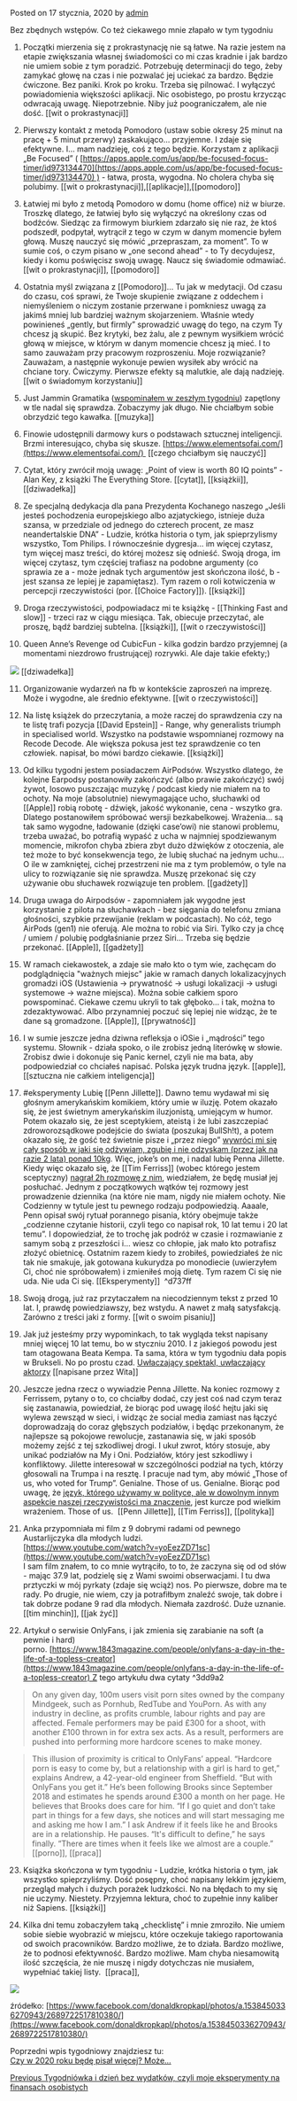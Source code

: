 

Posted on 17 stycznia, 2020 by [admin](https://niecodzienny.net/author/autor/)

Bez zbędnych wstępów. Co też ciekawego mnie złapało w tym tygodniu

1.  Początki mierzenia się z prokrastynację nie są łatwe. Na razie jestem na etapie zwiększania własnej świadomości co mi czas kradnie i jak bardzo nie umiem sobie z tym poradzić. Potrzebuję determinacji do tego, żeby zamykać głowę na czas i nie pozwalać jej uciekać za bardzo. Będzie ćwiczone. Bez paniki. Krok po kroku. Trzeba się pilnować. I wyłączyć powiadomienia większości aplikacji. Nic osobistego, po prostu krzycząc odwracają uwagę. Niepotrzebnie. Niby już poograniczałem, ale nie dość.  [[wit o prokrastynacji]]

2. Pierwszy kontakt z metodą Pomodoro (ustaw sobie okresy 25 minut na pracę + 5 minut przerwy) zaskakująco… przyjemne. I zdaje się efektywne. I… mam nadzieję, coś z tego będzie. Korzystam z aplikacji „Be Focused” ( [https://apps.apple.com/us/app/be-focused-focus-timer/id973134470](https://apps.apple.com/us/app/be-focused-focus-timer/id973134470) ) - łatwa, prosta, wygodna. No cholera chyba się polubimy. [[wit o prokrastynacji]],[[aplikacje]],[[pomodoro]]

3. Łatwiej mi było z metodą Pomodoro w domu (home office) niż w biurze. Troszkę dlatego, że łatwiej było się wyłączyć na określony czas od bodźców. Siedząc za firmowym biurkiem zdarzało się nie raz, że ktoś podszedł, podpytał, wytrącił z tego w czym w danym momencie byłem głową. Muszę nauczyć się mówić „przepraszam, za moment”. To w sumie coś, o czym pisano w „one second ahead” - to Ty decydujesz, kiedy i komu poświęcisz swoją uwagę. Naucz się świadomie odmawiać. [[wit o prokrastynacji]], [[pomodoro]] 

5.  Ostatnia myśl związana z [[Pomodoro]]… Tu jak w medytacji. Od czasu do czasu, coś sprawi, że Twoje skupienie związane z oddechem i niemyśleniem o niczym zostanie przerwane i pomkniesz uwagą za jakimś mniej lub bardziej ważnym skojarzeniem. Właśnie wtedy powinieneś „gently, but firmly” sprowadzić uwagę do tego, na czym Ty chcesz ją skupić. Bez krytyki, bez żalu, ale z pewnym wysiłkiem wrócić głową w miejsce, w którym w danym momencie chcesz ją mieć. I to samo zauważam przy pracowym rozproszeniu. Moje rozwiązanie? Zauważam, a następnie wykonuje pewien wysiłek aby wrócić na chciane tory. Ćwiczymy. Pierwsze efekty są malutkie, ale dają nadzieję. [[wit o świadomym korzystaniu]]   

6.  Just Jammin Gramatika ([wspominałem w zeszłym tygodniu](https://niecodzienny.net/2020/01/czy-w-2020-bede-pisal-wiecej-moze/)) zapętlony w tle nadal się sprawdza. Zobaczymy jak długo. Nie chciałbym sobie obrzydzić tego kawałka. [[muzyka]]

7.  Finowie udostępnili darmowy kurs o podstawach sztucznej inteligencji. Brzmi interesująco, chyba się skusze. [https://www.elementsofai.com/](https://www.elementsofai.com/)  [[czego chciałbym się nauczyć]]

8.  Cytat, który zwrócił moją uwagę: „Point of view is worth 80 IQ points” - Alan Key, z książki The Everything Store. [[cytat]], [[książkii]], [[dziwadełka]]

9.  Ze specjalną dedykacja dla pana Prezydenta Kochanego naszego „Jeśli jesteś pochodzenia europejskiego albo azjatyckiego, istnieje duża szansa, w przedziale od jednego do czterech procent, ze masz neandertalskie DNA” - Ludzie, krótka historia o tym, jak spieprzylismy wszystko, Tom Philips. I równocześnie dygresja... im więcej czytasz, tym więcej masz treści, do której możesz się odnieść. Swoją droga, im więcej czytasz, tym częściej trafiasz na podobne argumenty (co sprawia ze a - może jednak tych argumentów jest skończona ilość, b - jest szansa ze lepiej je zapamiętasz). Tym razem o roli kotwiczenia w percepcji rzeczywistości (por. [[Choice Factory]]). [[książki]]

10.  Droga rzeczywistości, podpowiadacz mi te książkę - [[Thinking Fast and slow]] - trzeci raz w ciągu miesiąca. Tak, obiecuje przeczytać, ale proszę, bądź bardziej subtelna. [[książki]], [[wit o rzeczywistości]] 

11.  Queen Anne’s Revenge od CubicFun - kilka godzin bardzo przyjemnej (a momentami niezdrowo frustrującej) rozrywki. Ale daje takie efekty;)

![](https://niecodzienny.net/wp-content/uploads/2020/01/statek_1.jpeg)
[[dziwadełka]]

11.  Organizowanie wydarzeń na fb w kontekście zaproszeń na imprezę. Może i wygodne, ale średnio efektywne. [[wit o rzeczywistości]]

12.  Na listę książek do przeczytania, a może raczej do sprawdzenia czy na te listę trafi pozycja [[David Epstein]] - Range, why generalists triumph in specialised world. Wszystko na podstawie wspomnianej rozmowy na Recode Decode. Ale większa pokusa jest tez sprawdzenie co ten człowiek. napisał, bo mówi bardzo ciekawie. [[książki]]

13.  Od kilku tygodni jestem posiadaczem AirPodsów. Wszystko dlatego, że kolejne Earpodsy postanowiły zakończyć (albo prawie zakończyć) swój żywot, losowo puszczając muzykę / podcast kiedy nie miałem na to ochoty. Na moje (absolutnie) niewymagające ucho, słuchawki od [[Apple]] robią robotę - dźwięk, jakość wykonanie, cena - wszytko gra. Dlatego postanowiłem spróbować wersji bezkabelkowej. Wrażenia… są tak samo wygodne, ładowanie (dzięki case’owi) nie stanowi problemu, trzeba uważać, bo potrafią wypaść z ucha w najmniej spodziewanym momencie, mikrofon chyba zbiera zbyt dużo dźwięków z otoczenia, ale też może to być konsekwencja tego, że lubię słuchać na jednym uchu… O ile w zamkniętej, cichej przestrzeni nie ma z tym problemów, o tyle na ulicy to rozwiązanie się nie sprawdza. Muszę przekonać się czy używanie obu słuchawek rozwiązuje ten problem. [[gadżety]]

14.  Druga uwaga do Airpodsów - zapomniałem jak wygodne jest korzystanie z pilota na słuchawkach - bez sięgania do telefonu zmiana głośności, szybkie przewijanie (reklam w podcastach). No cóż, tego AirPods (gen1) nie oferują. Ale można to robić via Siri. Tylko czy ja chcę / umiem / polubię podgłaśnianie przez Siri… Trzeba się będzie przekonać. [[Apple]], [[gadżety]]

15.  W ramach ciekawostek, a zdaje sie mało kto o tym wie, zachęcam do podglądnięcia "ważnych miejsc" jakie w ramach danych lokalizacyjnych gromadzi iOS (Ustawienia -> prywatność -> usługi lokalizacji -> usługi systemowe -> ważne miejsca). Można sobie całkiem sporo powspominać. Ciekawe czemu ukryli to tak głęboko... i tak, można to zdezaktywować. Albo przynamniej poczuć się lepiej nie widząc, że te dane są gromadzone. [[Apple]], [[prywatność]]

16.  I w sumie jeszcze jedna dziwna refleksja o iOSie i „mądrości” tego systemu. Słownik - działa spoko, o ile zrobisz jedną literówkę w słowie. Zrobisz dwie i dokonuje się Panic kernel, czyli nie ma bata, aby podpowiedział co chciałeś napisać. Polska język trudna język. [[apple]], [[sztuczna nie całkiem inteligencja]]

17.  #eksperymenty Lubię [[Penn Jillette]]. Dawno temu wydawał mi się głośnym amerykańskim komikiem, który umie w iluzję. Potem okazało się, że jest świetnym amerykańskim iluzjonistą, umiejącym w humor. Potem okazało się, że jest sceptykiem, ateistą i że lubi zaszczepiać zdroworozsądkowe podejście do świata (poszukaj BullSh!t), a potem okazało się, że gość też świetnie pisze i „przez niego” [wywróci mi się cały sposób w jaki się odżywiam, zgubię i nie odzyskam (przez jak na razie 2 lata) ponad 10kg](https://niecodzienny.net/2017/12/13-rzeczy-ktorych-nigdy-sadzilem-ze-zrobie/). Więc, joke’s on me, i nadal lubię Penna Jillette. Kiedy więc okazało się, że [[Tim Ferriss]] (wobec którego jestem sceptyczny) [nagrał 2h rozmowę z nim](https://tim.blog/2020/01/09/penn-jillette/), wiedziałem, że będę musiał jej posłuchać. Jednym z początkowych wątków tej rozmowy jest prowadzenie dziennika (na które nie mam, nigdy nie miałem ochoty. Nie Codzienny w tytule jest tu pewnego rodzaju podpowiedzią. Aaaale, Penn opisał swój rytuał porannego pisania, który obejmuje także „codzienne czytanie historii, czyli tego co napisał rok, 10 lat temu i 20 lat temu”. I dopowiedział, że to trochę jak podróż w czasie i rozmawianie z samym sobą z przeszłości i... wiesz co chłopie, jak mało kto potrafisz złożyć obietnicę. Ostatnim razem kiedy to zrobiłeś, powiedziałeś że nic tak nie smakuje, jak gotowana kukurydza po monodiecie (uwierzyłem Ci, choć nie spróbowałem) i zmieniłeś moją dietę. Tym razem Ci się nie uda. Nie uda Ci się. [[Eksperymenty]] 
 ^d737ff
18.  Swoją drogą, już raz przytaczałem na niecodziennym tekst z przed 10 lat. I, prawdę powiedziawszy, bez wstydu. A nawet z małą satysfakcją. Zarówno z treści jaki z formy. [[wit o swoim pisaniu]]

19.  Jak już jesteśmy przy wypominkach, to tak wygląda tekst napisany mniej więcej 10 lat temu, bo w styczniu 2010. I z jakiegoś powodu jest tam otagowana Beata Kempa. Ta sama, która w tym tygodniu dała popis w Brukseli. No po prostu czad. [Uwłaczający spektakl, uwłaczający aktorzy](https://niecodzienny.net/2010/01/uwlaczajacy-spektakl-uwlaczajacy-aktorzy/) [[napisane przez Wita]]

20.  Jeszcze jedna rzecz o wywiadzie Penna Jillette. Na koniec rozmowy z Ferrissem, pytany o to, co chciałby dodać, czy jest coś nad czym teraz się zastanawia, powiedział, że biorąc pod uwagę ilość hejtu jaki się wylewa zewsząd w sieci, i widząc że social media zamiast nas łączyć doprowadzają do coraz głębszych podziałów, i będąc przekonanym, że najlepsze są pokojowe rewolucje, zastanawia się, w jaki sposób możemy zejść z tej szkodliwej drogi. I ukuł zwrot, który stosuje, aby unikać podziałów na My i Oni. Podziałów, który jest szkodliwy i konfliktowy. Jilette interesował w szczególności podział na tych, którzy głosowali na Trumpa i na resztę. I pracuje nad tym, aby mówić „Those of us, who voted for Trump”. Genialne. Those of us. Genialne. Biorąc pod uwagę, że [język, którego używamy w polityce, ale w dowolnym innym aspekcie naszej rzeczywistości ma znaczenie](https://niecodzienny.net/2016/03/jezyk-a-polityka/), jest kurcze pod wielkim wrażeniem. Those of us.  [[Penn Jillette]], [[Tim Ferriss]], [[polityka]]

21.  Anka przypomniała mi film z 9 dobrymi radami od pewnego Austarlijczyka dla młodych ludzi.   
      [https://www.youtube.com/watch?v=yoEezZD71sc](https://www.youtube.com/watch?v=yoEezZD71sc)  
      I sam film znałem, to co mnie wytrąciło, to to, że zaczyna się od od słów - mając 37.9 lat, podzielę się z Wami swoimi obserwacjami. I tu dwa prztyczki w mój pyrkaty (zdaje się wciąż) nos. Po pierwsze, dobre ma te rady. Po drugie, nie wiem, czy ja potrafiłbym znaleźć swoje, tak dobre i tak dobrze podane 9 rad dla młodych. Niemała zazdrość. Duże uznanie. [[tim minchin]], [[jak żyć]]

22.  Artykuł o serwisie OnlyFans, i jak zmienia się zarabianie na soft (a pewnie i hard) porno. [https://www.1843magazine.com/people/onlyfans-a-day-in-the-life-of-a-topless-creator](https://www.1843magazine.com/people/onlyfans-a-day-in-the-life-of-a-topless-creator) Z tego artykułu dwa cytaty   ^3dd9a2
> On any given day, 100m users visit porn sites owned by the company Mindgeek, such as Pornhub, RedTube and YouPorn. As with any industry in decline, as profits crumble, labour rights and pay are affected. Female performers may be paid £300 for a shoot, with another £100 thrown in for extra sex acts. As a result, performers are pushed into performing more hardcore scenes to make money.  
    
>This illusion of proximity is critical to OnlyFans’ appeal. “Hardcore porn is easy to come by, but a relationship with a girl is hard to get,” explains Andrew, a 42-year-old engineer from Sheffield. “But with OnlyFans you get it.” He’s been following Brooks since September 2018 and estimates he spends around £300 a month on her page. He believes that Brooks does care for him. “If I go quiet and don’t take part in things for a few days, she notices and will start messaging me and asking me how I am.” I ask Andrew if it feels like he and Brooks are in a relationship. He pauses. “It's difficult to define,” he says finally. “There are times when it feels like we almost are a couple.”
[[porno]], [[praca]]

23.  Książka skończona w tym tygodniu - Ludzie, krótka historia o tym, jak wszystko spieprzyliśmy. Dość posępny, choć napisany lekkim językiem, przegląd małych i dużych porażek ludzkości. No na błędach to my się nie uczymy. Niestety. Przyjemna lektura, choć to zupełnie inny kaliber niż Sapiens. [[książki]]

24.  Kilka dni temu zobaczyłem taką „checklistę” i mnie zmroziło. Nie umiem sobie siebie wyobrazić w miejscu, które oczekuje takiego raportowania od swoich pracowników. Bardzo możliwe, że to działa. Bardzo możliwe, że to podnosi efektywność. Bardzo możliwe. Mam chyba niesamowitą ilość szczęścia, że nie muszę i nigdy dotychczas nie musiałem, wypełniać takiej listy.   [[praca]], 

![](https://niecodzienny.net/wp-content/uploads/2020/01/checklista.jpeg)

źródełko: [https://www.facebook.com/donaldkropkapl/photos/a.1538450336270943/2689722517810380/](https://www.facebook.com/donaldkropkapl/photos/a.1538450336270943/2689722517810380/)

Poprzedni wpis tygodniowy znajdziesz tu:  
[Czy w 2020 roku będę pisał więcej? Może...](https://niecodzienny.net/2020/01/czy-w-2020-bede-pisal-wiecej-moze/)

[Previous Tygodniówka i dzień bez wydatków, czyli moje eksperymenty na finansach osobistych](https://niecodzienny.net/tygodniowka/tygodniowka-i-dzien-bez-wydatkow-czyli-moje-eksperymenty-na-finansach-osobistych/)